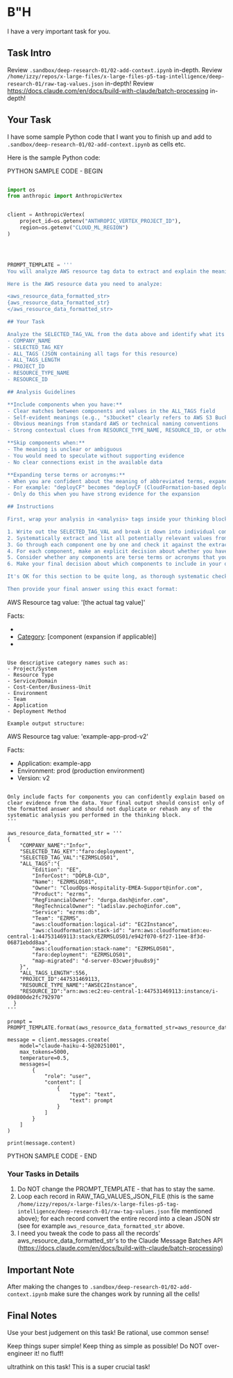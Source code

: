 # B"H


I have a very important task for you. 

## Task Intro

Review `.sandbox/deep-research-01/02-add-context.ipynb` in-depth.
Review `/home/izzy/repos/x-large-files/x-large-files-p5-tag-intelligence/deep-research-01/raw-tag-values.json` in-depth!
Review https://docs.claude.com/en/docs/build-with-claude/batch-processing in-depth!

## Your Task

I have some sample Python code that I want you to finish up and add to `.sandbox/deep-research-01/02-add-context.ipynb` as cells etc.  

Here is the sample Python code:

PYTHON SAMPLE CODE - BEGIN

```py

import os
from anthropic import AnthropicVertex


client = AnthropicVertex(
    project_id=os.getenv("ANTHROPIC_VERTEX_PROJECT_ID"),
    region=os.getenv("CLOUD_ML_REGION")
)




PROMPT_TEMPLATE = '''
You will analyze AWS resource tag data to extract and explain the meaning of components within a specific tag value. Your goal is to provide clear explanations only when you have confident evidence from the available data.

Here is the AWS resource data you need to analyze:

<aws_resource_data_formatted_str>
{aws_resource_data_formatted_str}
</aws_resource_data_formatted_str>

## Your Task

Analyze the SELECTED_TAG_VAL from the data above and identify what its components likely mean. You can draw evidence from these fields:
- COMPANY_NAME
- SELECTED_TAG_KEY  
- ALL_TAGS (JSON containing all tags for this resource)
- ALL_TAGS_LENGTH
- PROJECT_ID
- RESOURCE_TYPE_NAME
- RESOURCE_ID

## Analysis Guidelines

**Include components when you have:**
- Clear matches between components and values in the ALL_TAGS field
- Self-evident meanings (e.g., "s3bucket" clearly refers to AWS S3 Bucket)
- Obvious meanings from standard AWS or technical naming conventions
- Strong contextual clues from RESOURCE_TYPE_NAME, RESOURCE_ID, or other fields

**Skip components when:**
- The meaning is unclear or ambiguous
- You would need to speculate without supporting evidence
- No clear connections exist in the available data

**Expanding terse terms or acronyms:**
- When you are confident about the meaning of abbreviated terms, expand them in parentheses
- For example: "deployCF" becomes "deployCF (CloudFormation-based deployment)"
- Only do this when you have strong evidence for the expansion

## Instructions

First, wrap your analysis in <analysis> tags inside your thinking block. In this section:

1. Write out the SELECTED_TAG_VAL and break it down into individual components (typically separated by dashes or other delimiters)
2. Systematically extract and list all potentially relevant values from each available data field: COMPANY_NAME, ALL_TAGS, PROJECT_ID, RESOURCE_TYPE_NAME, RESOURCE_ID
3. Go through each component one by one and check it against the extracted values to find matches or clear connections - document what you find for each component
4. For each component, make an explicit decision about whether you have sufficient evidence to confidently categorize it
5. Consider whether any components are terse terms or acronyms that you can confidently expand based on the available evidence
6. Make your final decision about which components to include in your output

It's OK for this section to be quite long, as thorough systematic checking is important for accuracy.

Then provide your final answer using this exact format:

```
AWS Resource tag value: '[the actual tag value]'

Facts:
- [Category]: [component]
- [Category]: [component (expansion if applicable)]
- [Category]: [component]
```

Use descriptive category names such as:
- Project/System
- Resource Type  
- Service/Domain
- Cost-Center/Business-Unit
- Environment
- Team
- Application
- Deployment Method

Example output structure:
```
AWS Resource tag value: 'example-app-prod-v2'

Facts:
- Application: example-app
- Environment: prod (production environment)  
- Version: v2
```

Only include facts for components you can confidently explain based on clear evidence from the data. Your final output should consist only of the formatted answer and should not duplicate or rehash any of the systematic analysis you performed in the thinking block.
'''

aws_resource_data_formatted_str = '''
{
    "COMPANY_NAME":"Infor",
    "SELECTED_TAG_KEY":"faro:deployment",
    "SELECTED_TAG_VAL":"EZRMSLOS01",
    "ALL_TAGS":"{
        "Edition": "EE",
        "InforCost": "DOPLB-CLD",
        "Name": "EZRMSLOS01",
        "Owner": "CloudOps-Hospitality-EMEA-Support@infor.com",
        "Product": "ezrms",
        "RegFinancialOwner": "durga.dash@infor.com",
        "RegTechnicalOwner": "ladislav.pecho@infor.com",
        "Service": "ezrms:db",
        "Team": "EZRMS",
        "aws:cloudformation:logical-id": "EC2Instance",
        "aws:cloudformation:stack-id": "arn:aws:cloudformation:eu-central-1:447531469113:stack/EZRMSLOS01/e942f070-6f27-11ee-8f3d-06871ebdd8aa",
        "aws:cloudformation:stack-name": "EZRMSLOS01",
        "faro:deployment": "EZRMSLOS01",
        "map-migrated": "d-server-03cwerj0uu8s9j"
    }",
    "ALL_TAGS_LENGTH":556,
    "PROJECT_ID":447531469113,
    "RESOURCE_TYPE_NAME":"AWSEC2Instance",
    "RESOURCE_ID":"arn:aws:ec2:eu-central-1:447531469113:instance/i-09d800de2fc792970"
  }
'''

prompt = PROMPT_TEMPLATE.format(aws_resource_data_formatted_str=aws_resource_data_formatted_str)

message = client.messages.create(
    model="claude-haiku-4-5@20251001",
    max_tokens=5000,
    temperature=0.5,
    messages=[
        {
            "role": "user",
            "content": [
                {
                    "type": "text",
                    "text": prompt
                }
            ]
        }
    ]
)

print(message.content)
```

PYTHON SAMPLE CODE - END


### Your Tasks in Details

1. Do NOT change the PROMPT_TEMPLATE - that has to stay the same.
2. Loop each record in RAW_TAG_VALUES_JSON_FILE (this is the same  `/home/izzy/repos/x-large-files/x-large-files-p5-tag-intelligence/deep-research-01/raw-tag-values.json` file mentioned above); for each record convert the entire record into a clean JSON str (see for example `aws_resource_data_formatted_str` above.
3. I need you tweak the code to pass all the records' aws_resource_data_formatted_str's to the Claude Message Batches API (https://docs.claude.com/en/docs/build-with-claude/batch-processing)


## Important Note

After making the changes to `.sandbox/deep-research-01/02-add-context.ipynb` make sure the changes work by running all the cells! 

## Final Notes

Use your best judgement on this task! Be rational, use common sense!

Keep things super simple! Keep thing as simple as possible! Do NOT over-engineer it! no fluff! 
      
ultrathink on this task! This is a super crucial task!